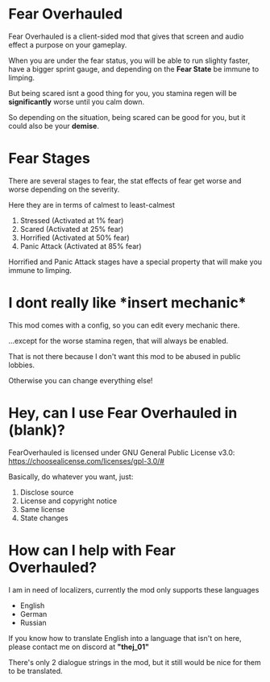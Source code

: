 # Fear Overhauled
Fear Overhauled is a client-sided mod that gives that screen and audio effect a purpose on your gameplay.

When you are under the fear status, you will be able to run slighty faster, have a bigger sprint gauge, and depending on the **Fear State** be immune to limping.



But being scared isnt a good thing for you, you stamina regen will be **significantly** worse until you calm down.

So depending on the situation, being scared can be good for you, but it could also be your __demise__.

# Fear Stages
There are several stages to fear, the stat effects of fear get worse and worse depending on the severity.

Here they are in terms of calmest to least-calmest



1. Stressed (Activated at 1% fear)
2. Scared (Activated at 25% fear)
3. Horrified (Activated at 50% fear)
4. Panic Attack (Activated at 85% fear)

Horrified and Panic Attack stages have a special property that will make you immune to limping.

# I dont really like \*insert mechanic\*
This mod comes with a config, so you can edit every mechanic there.

...except for the worse stamina regen, that will always be enabled.

That is not there because I don't want this mod to be abused in public lobbies.

Otherwise you can change everything else!

# Hey, can I use Fear Overhauled in (blank)?

FearOverhauled is licensed under GNU General Public License v3.0: https://choosealicense.com/licenses/gpl-3.0/#

Basically, do whatever you want, just:
1. Disclose source
2. License and copyright notice
3. Same license
4. State changes 

# How can I help with Fear Overhauled?
I am in need of localizers, currently the mod only supports these languages

* English
* German
* Russian

If you know how to translate English into a language that isn't on here, please contact me on discord at __"thej_01"__

There's only 2 dialogue strings in the mod, but it still would be nice for them to be translated.
